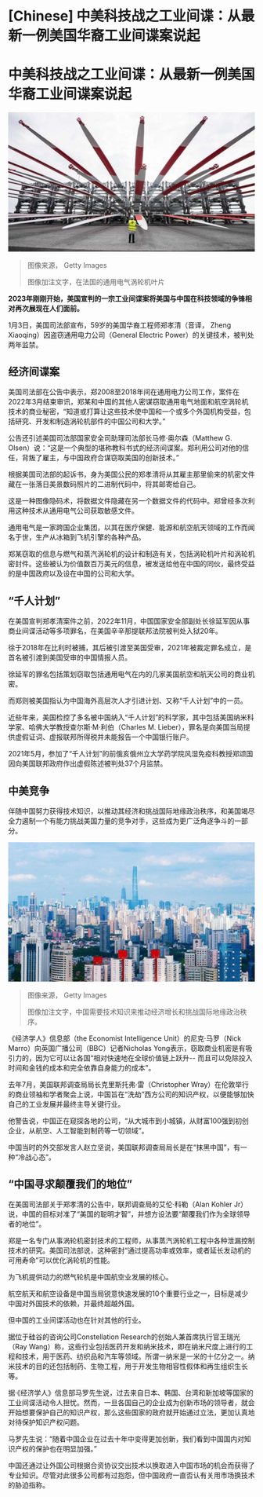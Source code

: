 # [Chinese] 中美科技战之工业间谍：从最新一例美国华裔工业间谍案说起

#  中美科技战之工业间谍：从最新一例美国华裔工业间谍案说起


![在法国的通用电气涡轮机叶片](_128236662_gettyimages-1235405358.jpg)

> 图像来源，  Getty Images
>
> 图像加注文字，在法国的通用电气涡轮机叶片

**2023年刚刚开始，美国宣判的一宗工业间谍案将美国与中国在科技领域的争锋相对再次展现在人们面前。**

1月3日，美国司法部宣布，59岁的美国华裔工程师郑孝清（音译， Zheng Xiaoqing）因盗窃通用电力公司（General Electric Power）的关键技术，被判处两年监禁。

##  经济间谍案

美国司法部在公告中表示，郑2008至2018年间在通用电力公司工作，案件在2022年3月结束审讯，郑某和中国的其他人密谋窃取通用电气地面和航空涡轮机技术的商业秘密，“知道或打算让这些技术使中国和一个或多个外国机构受益，包括研究、开发和制造涡轮机部件的中国公司和大学。”

公告还引述美国司法部国家安全司助理司法部长马修·奥尔森（Matthew G. Olsen）说：“这是一个典型的堪称教科书式的经济间谍案。郑利用公司对他的信任，背叛了雇主，与中国政府合谋窃取美国的创新技术。”

根据美国司法部的起诉书，身为美国公民的郑孝清将从其雇主那里偷来的机密文件藏在一张落日美景数码照片的二进制代码中，将其邮寄给自己。

这是一种图像隐码术，将数据文件隐藏在另一个数据文件的代码中。郑曾经多次利用这种技术从通用电气公司获取敏感文件。

通用电气是一家跨国企业集团，以其在医疗保健、能源和航空航天领域的工作而闻名于世，生产从冰箱到飞机引擎的各种产品。

郑某窃取的信息与燃气和蒸汽涡轮机的设计和制造有关，包括涡轮机叶片和涡轮机密封件。这些被认为价值数百万美元的信息，被发送给他在中国的同伙，最终受益的是中国政府以及设在中国的公司和大学。

##  “千人计划”

在美国宣判郑孝清案件之前，2022年11月，中国国家安全部副处长徐延军因从事商业间谍活动等多项罪名，在美国辛辛那提联邦法院被判处入狱20年。

徐于2018年在比利时被捕，其后被引渡至美国受审，2021年被裁定罪名成立，是首名被引渡到美国受审的中国情报人员。

徐延军的罪名包括策划窃取包括通用电气在内的几家美国航空和航天公司的商业机密。

而郑则被美国指认为中国海外高层次人才引进计划、又称“千人计划”中的一员。

近些年来，美国检控了多名被中国纳入“千人计划”的科学家，其中包括美国纳米科学家、哈佛大学教授查尔斯·M·利伯（Charles M. Lieber），罪名是向美国当局提供虚假证词、虚报联邦所得税并未能报告一个中国银行账户。

2021年5月，参加了“千人计划”的前俄亥俄州立大学药学院风湿免疫科教授郑颂国因向美国联邦政府作出虚假陈述被判处37个月监禁。

##  中美竞争

伴随中国努力获得技术知识，以推动其经济和挑战国际地缘政治秩序，和美国竭尽全力遏制一个有能力挑战美国力量的竞争对手，这些成为更广泛角逐争斗的一部分。

![2022年9月上海](_128307359_gettyimages-1243605290.jpg)

> 图像来源，  Getty Images
>
> 图像加注文字，中国需要技术知识来推动经济增长和挑战国际地缘政治秩序。

《经济学人》信息部（the Economist Intelligence Unit）的尼克·马罗（Nick Marro）向英国广播公司（BBC）记者Nicholas Yong表示，窃取商业机密是有吸引力的，因为它可以让各国“相对快速地在全球价值链上跃升-- 而且可以免除投入时间和金钱的成本和完全依靠自身能力的成本”。

去年7月，美国联邦调查局局长克里斯托弗·雷（Christopher Wray）在伦敦举行的商业领袖和学者聚会上说，中国旨在“洗劫”西方公司的知识产权，以便能够加快自己的工业发展并最终主导关键行业。

他警告说，中国正在窥探各地的公司，“从大城市到小城镇，从财富100强到初创企业，从航空、人工智能到制药等一切领域”。

中国当时的外交部发言人赵立坚说，美国联邦调查局局长是在“抹黑中国”，有一种“冷战心态”。

##  “中国寻求颠覆我们的地位”

在美国司法部关于郑孝清的公告中，联邦调查局的艾伦·科勒（Alan Kohler Jr）说，中国的目标对准了“美国的聪明才智”，并想方设法要“颠覆我们作为全球领导者的地位”。

郑是一名专门从事涡轮机密封技术的工程师，从事蒸汽涡轮机工程中各种泄漏控制技术的研究。美国司法部说，这种密封“通过提高功率或效率，或者延长发动机的可用寿命”可以优化涡轮机的性能。

为飞机提供动力的燃气轮机是中国航空业发展的核心。

航空航天和航空设备是中国当局锐意快速发展的10个重要行业之一，目标是减少中国对外国技术的依赖，并最终超越外国。

但中国的工业间谍活动也在针对其他的行业。

据位于硅谷的咨询公司Constellation Research的创始人兼首席执行官王瑞光（Ray Wang）称，这些行业包括医药开发和纳米技术，即在纳米尺度上进行的工程和技术，用于医药、纺织品和汽车等领域。所谓一纳米是一米的十亿分之一。纳米技术的目的还包括制药、生物工程，用于开发生物相容性假体和再生组织生长等。

据·《经济学人》信息部马罗先生说，过去来自日本、韩国、台湾和新加坡等国家的工业间谍活动令人担忧。然而，一旦各国自己的企业成为创新市场的领导者，就会开始想要保护自己的知识产权，那么这些国家的政府就开始通过立法，更加认真地对待保护知识产权问题。

马罗先生说：“随着中国企业在过去十年中变得更加创新，我们看到中国国内对知识产权的保护也在明显加强。”

中国还通过让外国公司根据合资协议交出技术以换取进入中国市场的机会而获得了专业知识。尽管对此很多公司都有过抱怨，但中国政府一直否认有关用市场换技术的胁迫指称。


